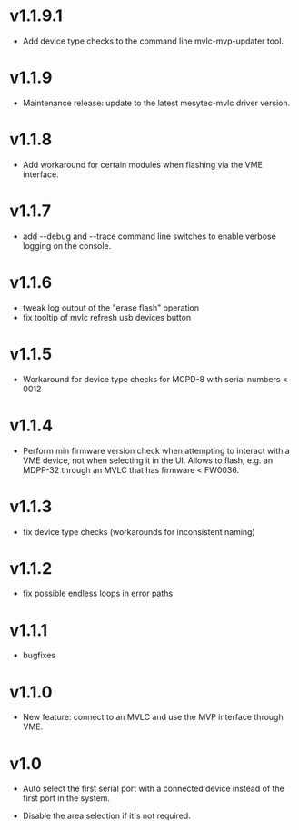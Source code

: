 v1.1.9.1
========

* Add device type checks to the command line mvlc-mvp-updater tool.

v1.1.9
======

* Maintenance release: update to the latest mesytec-mvlc driver version.

v1.1.8
======

* Add workaround for certain modules when flashing via the VME interface.

v1.1.7
======

* add --debug and --trace command line switches to enable verbose logging on
  the console.

v1.1.6
======

* tweak log output of the "erase flash" operation
* fix tooltip of mvlc refresh usb devices button

v1.1.5
======

* Workaround for device type checks for MCPD-8 with serial numbers < 0012

v1.1.4
======

* Perform min firmware version check when attempting to interact with a VME
  device, not when selecting it in the UI. Allows to flash, e.g. an MDPP-32
  through an MVLC that has firmware < FW0036.

v1.1.3
======

* fix device type checks (workarounds for inconsistent naming)

v1.1.2
======

* fix possible endless loops in error paths

v1.1.1
======

* bugfixes

v1.1.0
======

* New feature: connect to an MVLC and use the MVP interface through VME.

v1.0
====

* Auto select the first serial port with a connected device instead of the
  first port in the system.

* Disable the area selection if it's not required.
